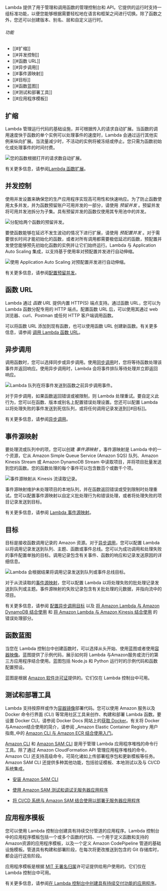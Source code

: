 Lambda 提供了用于管理和调用函数的管理控制台和 API。它提供的运行时支持一组标准功能，以便您能够根据需要轻松地在语言和框架之间进行切换。除了函数之外，您还可以创建版本、别名、层和自定义运行时。

###### 功能

- [[#扩缩]]
- [[#并发控制]]
- [[#函数 URL]]
- [[#异步调用]]
- [[#事件源映射]]
- [[#目标]]
- [[#函数蓝图]]
- [[#测试和部署工具]]
- [[#应用程序模板]]

## 扩缩

Lambda 管理运行代码的基础设施，并可根据传入的请求自动扩展。当函数的调用速度快于函数的单个实例可以处理事件的速度时，Lambda 会通过运行其他实例来纵向扩展。当流量减少时，不活动的实例将被冻结或停止。您只需为函数初始化或处理事件的时间付费。

![您的函数根据打开的请求数自动扩展。](https://docs.amazonaws.cn/lambda/latest/dg/images/features-scaling.png)

有关更多信息，请参阅[Lambda 函数扩展](https://docs.amazonaws.cn/lambda/latest/dg/lambda-concurrency.html)。

## 并发控制

使用并发设置来确保您的生产应用程序实现高可用性和快速响应。为了防止函数使用太多并发，并为函数预留账户可用并发的一部分，请使用 _预留并发_ 。预留并发将可用并发池拆分为子集。具有预留并发的函数仅使用其专用池中的并发。

![分配给两个函数的预留并发。](https://docs.amazonaws.cn/lambda/latest/dg/images/features-concurrency-reserved.png)

要使函数能够在延迟不发生波动的情况下进行扩展，请使用 _预配置并发_ 。对于需要很长时间才能初始化的函数，或者对所有调用都需要极低延迟的函数，预配置并发使您能够预先初始化函数的实例并让它们始终运行。Lambda 与 Application Auto Scaling 集成，以支持基于使用率对预配置并发进行自动伸缩。

![使用 Application Auto Scaling 对预配置并发进行自动伸缩。](https://docs.amazonaws.cn/lambda/latest/dg/images/features-scaling-provisioned-auto.png)

有关更多信息，请参阅[配置预留并发](https://docs.amazonaws.cn/lambda/latest/dg/configuration-concurrency.html)。

## 函数 URL

Lambda 通过 _函数 URL_ 提供内置 HTTP(S) 端点支持。通过函数 URL，您可以为 Lambda 函数分配专用的 HTTP 端点。配置函数 URL 后，可以使用其通过 web 浏览器、curl、Postman 或任何 HTTP 客户端调用函数。

可以将函数 URL 添加到现有函数，也可以使用函数 URL 创建新函数。有关更多信息，请参阅 [调用 Lambda 函数 URL](https://docs.amazonaws.cn/lambda/latest/dg/urls-invocation.html)。

## 异步调用

调用函数时，您可以选择同步或异步调用。使用[同步调用](https://docs.amazonaws.cn/lambda/latest/dg/invocation-sync.html)时，您将等待函数处理该事件并返回响应。使用异步调用时，Lambda 会将事件排队等待处理并立即返回响应。

![Lambda 队列在将事件发送到函数之前异步调用事件。](https://docs.amazonaws.cn/lambda/latest/dg/images/features-async.png)

对于异步调用，如果函数返回错误或被限制，则 Lambda 处理重试。要自定义此行为，您可以在函数、版本或别名上配置错误处理设置。您还可以配置 Lambda 以将处理失败的事件发送到死信队列，或将任何调用记录发送到[[#目标]]。

有关更多信息，请参阅[异步调用](https://docs.amazonaws.cn/lambda/latest/dg/invocation-async.html)。

## 事件源映射

要处理流或队列中的项，您可以创建 _事件源映射_ 。事件源映射是 Lambda 中的一个资源，它从 Amazon Simple Queue Service (Amazon SQS) 队列、Amazon Kinesis Stream 或 Amazon DynamoDB Stream 中读取项目，并将项目批量发送到您的函数。您的函数处理的每个事件可以包含数百个或数千个项。

![事件源映射从 Kinesis 流读取记录。](https://docs.amazonaws.cn/lambda/latest/dg/images/features-eventsourcemapping.png)

事件源映射维护未处理项目的本地队列，并在函数返回错误或受到限制时处理重试。您可以配置事件源映射以自定义批处理行为和错误处理，或者将处理失败的项目记录发送到目标。

有关更多信息，请参阅 [Lambda 事件源映射](https://docs.amazonaws.cn/lambda/latest/dg/invocation-eventsourcemapping.html)。

## 目标

目标是接收函数调用记录的 Amazon 资源。对于[异步调用](https://docs.amazonaws.cn/lambda/latest/dg/gettingstarted-features.html#gettingstarted-features-async)，您可以配置 Lambda 以将调用记录发送到队列、主题、函数或事件总线。您可以为成功调用和处理失败的事件配置单独的目标。调用记录包含有关事件、函数的响应和记录发送原因的详细信息。

![Lambda 会根据结果将调用记录发送到队列或事件总线目标。](https://docs.amazonaws.cn/lambda/latest/dg/images/features-destinations.png)

对于从流读取的[事件源映射](https://docs.amazonaws.cn/lambda/latest/dg/gettingstarted-features.html#gettingstarted-features-eventsourcemapping)，您可以配置 Lambda 以将处理失败的批处理记录发送到队列或主题。事件源映射的失败记录包含有关批处理的元数据，并指向流中的项目。

有关更多信息，请参阅 [配置异步调用目标](https://docs.amazonaws.cn/lambda/latest/dg/invocation-async.html#invocation-async-destinations) 以及 [将 Amazon Lambda 与 Amazon DynamoDB 结合使用](https://docs.amazonaws.cn/lambda/latest/dg/with-ddb.html) 和 [将 Amazon Lambda 与 Amazon Kinesis 结合使用](https://docs.amazonaws.cn/lambda/latest/dg/with-kinesis.html) 的错误处理部分。

## 函数蓝图

当您在 Lambda 控制台中创建函数时，可以选择从头开始、使用蓝图或者使用[容器映像](https://docs.amazonaws.cn/lambda/latest/dg/gettingstarted-package.html#gettingstarted-package-images)。蓝图提供了示例代码，展示如何将 Lambda 与Amazon服务或流行的第三方应用程序结合使用。蓝图包括 Node.js 和 Python 运行时的示例代码和函数配置预设。

蓝图是根据 [Amazon 软件许可证](http://www.amazonaws.cn/asl/)提供的。它们仅在 Lambda 控制台中可用。

## 测试和部署工具

Lambda 支持按原样或作为[容器镜像](https://docs.amazonaws.cn/lambda/latest/dg/gettingstarted-package.html#gettingstarted-package-images)部署代码。您可以使用 Amazon 服务以及 Docker 命令行界面 (CLI) 等常用社区工具来创作、构建和部署 Lambda 函数。要设置 Docker CLI，请参阅 Docker Docs 网站上的[获取 Docker](https://docs.docker.com/get-docker)。有关将 Docker 与Amazon结合使用的简介，请参阅 _Amazon Elastic Container Registry 用户指南_中的 [Amazon CLI 与 Amazon ECR 结合使用入门](https://docs.amazonaws.cn/AmazonECR/latest/userguide/getting-started-cli.html)。

[Amazon CLI](https://docs.amazonaws.cn/cli/latest/userguide/getting-started-install.html) 和 [Amazon SAM CLI](https://docs.amazonaws.cn/serverless-application-model/latest/developerguide/serverless-sam-cli-install.html) 是用于管理 Lambda 应用程序堆栈的命令行工具。除了通过 Amazon CloudFormation API 管理应用程序堆栈的命令，Amazon CLI 还支持高级命令，可简化诸如上传部署程序包和更新模板等任务。Amazon SAM CLI 还提供多种其他功能，包括验证模板、本地测试以及与 CI/CD 系统集成。

- [安装 Amazon SAM CLI](https://docs.amazonaws.cn/serverless-application-model/latest/developerguide/serverless-sam-cli-install.html)
    
- [使用 Amazon SAM 测试和调试无服务器应用程序](https://docs.amazonaws.cn/serverless-application-model/latest/developerguide/serverless-test-and-debug.html)
    
- [将 CI/CD 系统与 Amazon SAM 结合使用以部署无服务器应用程序](https://docs.amazonaws.cn/serverless-application-model/latest/developerguide/serverless-deploying.html)
    

## 应用程序模板

您可以使用 Lambda 控制台创建具有持续交付管道的应用程序。Lambda 控制台中的应用程序模板包括一个或多个函数的代码、一个用于定义函数和支持的Amazon资源的应用程序模板，以及一个定义 Amazon CodePipeline 管道的基础设施模板。管道具有构建和部署阶段，在每次将更改推送到包含的 Git 存储库时，都会运行这些阶段。

应用程序模板是根据 [MIT 无署名归属](https://spdx.org/licenses/MIT-0.html)许可证提供给用户使用的。它们仅在 Lambda 控制台中可用。

有关更多信息，请参阅[在 Lambda 控制台中创建具有持续交付功能的应用程序](https://docs.amazonaws.cn/lambda/latest/dg/applications-tutorial.html)。